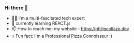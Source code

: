### Hi there 👋
- 👨‍💻  I'm a multi-fascitated tech expert
- 🌱 currently learning REACT.js
- 📫 How to reach me: my website - https://philipcollazo.dev
- ⚡ Fun fact: I'm a Professional Pizza Connoisseur :)
<!-- - 👯 I’m looking to collaborate on ...
- 🤔 I’m looking for help with ... -->
